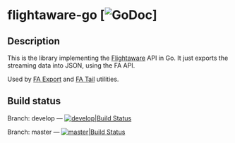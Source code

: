 # flightaware-go [![GoDoc](https://godoc.org/github.com/keltia/flightaware-go?status.svg)]

## Description

This is the library implementing the [Flightaware](http://www.flightaware.com/)  API in Go.  It just exports the streaming data into JSON, using the FA API.

Used by [FA Export](https://github.com/keltia/fa-export) and [FA Tail](https://github.com/keltia/fa-tail) utilities.

## Build status

Branch: develop — [![develop|Build Status](https://travis-ci.org/keltia/flightaware-go.svg?branch=develop)](http://travis-ci.org/keltia/flightaware-go/tree/develop)

Branch: master — [![master|Build Status](https://travis-ci.org/keltia/flightaware-go.svg?branch=master)](http://travis-ci.org/keltia/flightaware-go)


